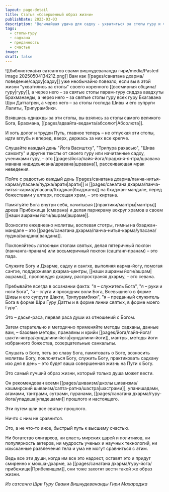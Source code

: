 ```yaml
---
layout: page-detail
title: Статья «Совершенный образ жизни»
publishDate: 2023-03-03
description: "Величайшая удача для садху - ухватиться за стопы гуру и через него - за стопы Абсолюта. Совершенная жизнь на пути к Богу - это ежедневная практика: слушание учений, пение бхаджанов, памятование, молитвы, поклонение, служение и садхана. Такой образ жизни, наполненный преданностью и служением, - самый быстрый путь к высшему счастью, превосходящий любые мирские достижения."
tags:
  - стопы-гуру
  - садхана
  - преданность
  - счастье
image: 
draft: false
---
```

![[библиотека/из сатсангов свами вишнудевананды гири/media/Pasted image 20250504134212.png]]
 Вам как [[pages/санатана дхарма/поведение/садху|садху]] уже необычайно повезло, если вы в этой жизни "ухватились за стопы" своего коренного [[всемирная община/гуру|гуру]], а через него – за святые стопы парам-гуру сиддха авадхуты Брахмананды, а через него – за святые стопы гуру всех гуру Бхагавана Шри Даттатреи, а через него – за стопы господа Шивы и его супруги Лалиты, Трипурамбики.

 Взявшись однажды за эти стопы, вы взялись за стопы самого великого Бога, Брахмана, [[pages/адвайта-веданта/абсолют|Абсолюта]].

  
 И хоть долог и труден Путь, главное теперь – не отпуская эти стопы, идти вглубь и вперед, вверх, держась за них все крепче.

 Слушайте каждый день "Йога Васиштху", "Трипура рахасью", "Шива самхиту" и другие тексты от своего гуру или начитанные садху, учениками гуру, – это [[pages/йога/лайя-йога/праджня-янтра/шравана манана нидидхьясана/шравана|шравана]], рассеивающая мрак неведения.

  
 Пойте с радостью каждый день [[pages/санатана дхарма/панча-нитья-карма/упасана/пуджа/арати|арати]] и [[pages/санатана дхарма/панча-нитья-карма/упасана/бхаджан|бхаджаны]] на бхаджан-мандале, перед божествами у алтаря, посещая храм, – это киртана.

  
 Памятуйте Бога внутри себя, начитывая [[практики/мантры|мантры]] древа Прибежища (смарана) и делая парикраму вокруг храмов в своем [[наши ашрамы йоги/ашрам|ашраме]].

 Возносите ежедневно молитвы, воспевая стотры, гимны на бхаджан-мандале – это [[pages/санатана дхарма/панча-нитья-карма/упасана/пуджа/вандана|вандана]].

  
 Поклоняйтесь лотосным стопам святых, делая пятеричный поклон (панчанга-пранам) или восьмеричный поклон (саштанг-пранам) – это пада.

  
 Служите Богу и Дхарме, садху и сангхе, выполняя карма-йогу, помогая сангхе, поддерживая дхарма-центры, [[наши ашрамы йоги/ашрам|ашрамы]], проповедуя дхарму, распространяя дхарму, – это севана.

  
 Пребывайте всегда в осознании факта: "я – служитель Бога", "я – руки и ноги Бога", "я – слуга и проводник воли Бога, Всевышнего в форме Шивы и его супруги Шакти, Трипурамбики", "я – преданный служитель Бога в форме Шри Гуру Датты и в форме линии святых, в форме моего Гуру".

 Это – дасья-раса, первая раса души из отношений с Богом.

  
 Затем старательно и методично применяйте методы садханы, данные вам, – базовые методы, пранаямы и крийи [[pages/йога/лайя-йога/шакти-янтра/кундалини-йога|кундалини-йоги]], мантры, методы йоги избранного божества, созерцательные санкальпы.

 Слушать о Боге, петь во славу Бога, памятовать о Боге, возносить молитвы Богу, поклоняться Богу, служить Богу, практиковать садхану изо дня в день – это будет ваша совершенная жизнь на Пути к Богу.

 Это самый лучший образ жизни, который только душа может вести.

  
 Он рекомендован всеми [[pages/шиваизм/школы шиваизма/кашмирский шиваизм/сапта-ратна/шастра|шастрами]], упанишадами, агамами, тантрами, сутрами, пуранами, [[pages/санатана дхарма/гуру-йога/упадеша|упадешами]] прошлого и настоящего.

 Эти путем шли все святые прошлого.

 Ничто с ним не сравнится.

 Это, а не что-то иное, быстрый путь к высшему счастью.

 Ни богатство олигархов, ни власть мирских царей и политиков, ни популярность актеров, ни мудрость ученых и научных технологий, ни изысканные развлечения тела и ума не могут сравниться с этим.

 Ведь все эти души, когда им все это надоест, оставят это и придут смиренно к мокша-дхарме, за [[pages/санатана дхарма/гуру-йога/прибежище|Прибежищем]], они тоже захотят вести такой же образ жизни.

*Из сатсанга Шри Гуру Свами Вишнудевананды Гири Махараджа*